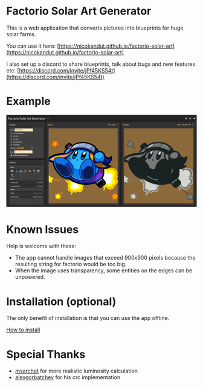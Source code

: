 # Factorio Solar Art Generator

This is a web application that converts pictures into blueprints for huge solar farms.

You can use it here: [https://nicokandut.github.io/factorio-solar-art](https://nicokandut.github.io/factorio-solar-art)

I also set up a discord to share blueprints, talk about bugs and new features etc: [https://discord.com/invite/jPf45KS54t](https://discord.com/invite/jPf45KS54t)

# Example

![example](./.github/example.png)

# Known Issues

Help is welcome with these:

- The app cannot handle images that exceed 900x900 pixels because the resulting string for factorio would be too big.
- When the image uses transparency, some entities on the edges can be unpowered.

# Installation (optional)

The only benefit of installation is that you can use the app offline.

[How to install](https://support.google.com/chrome/answer/9658361?hl=en&co=GENIE.Platform%3DDesktop)

# Special Thanks

- [msarchet](https://github.com/msarchet) for more realistic luminosity calculation
- [alexgorbatchev](https://github.com/alexgorbatchev) for his crc implementation
